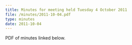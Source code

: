 ```yaml
---
title: Minutes for meeting held Tuesday 4 October 2011
file: /minutes/2011-10-04.pdf
type: minutes
date: 2011-10-04
---
```


PDF of minutes linked below.
